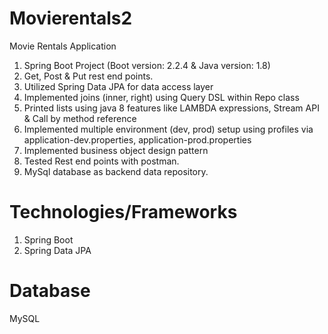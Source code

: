 # Movierentals2
Movie Rentals Application

1. Spring Boot Project (Boot version: 2.2.4 & Java version: 1.8)
2. Get, Post & Put rest end points.
3. Utilized Spring Data JPA for data access layer 
4. Implemented joins (inner, right) using Query DSL within Repo class
5. Printed lists using java 8 features like LAMBDA expressions, Stream API & Call by method reference
6. Implemented multiple environment (dev, prod) setup using profiles via application-dev.properties, application-prod.properties
7. Implemented business object design pattern
8. Tested Rest end points with postman.
9. MySql database as backend data repository.

# Technologies/Frameworks
1. Spring Boot
2. Spring Data JPA

# Database
MySQL

